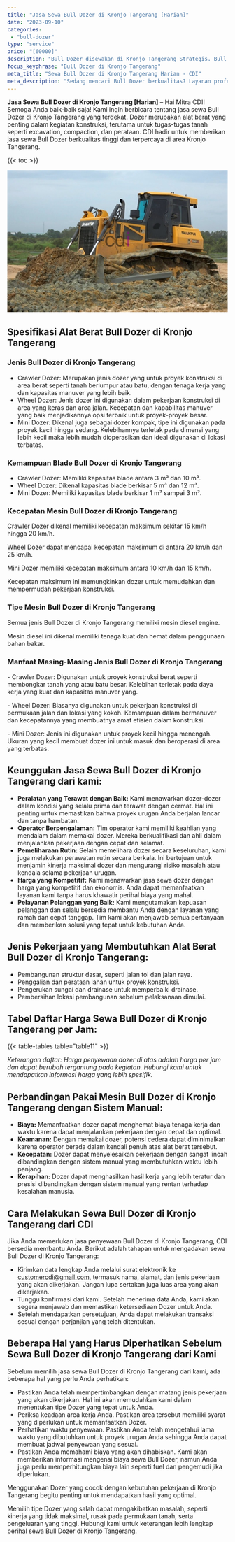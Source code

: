 ```yaml
---
title: "Jasa Sewa Bull Dozer di Kronjo Tangerang [Harian]"
date: "2023-09-10"
categories:
 - "bull-dozer"
type: "service"
price: "[60000]"
description: "Bull Dozer disewakan di Kronjo Tangerang Strategis. Bull Dozer ini merupakan pilihan tepat dalam proyek pembangunan sebagai peralatan konstruksi handal dan efisien. Segera konsultasikan kebutuhan Anda."
focus_keyphrase: "Bull Dozer di Kronjo Tangerang"
meta_title: "Sewa Bull Dozer di Kronjo Tangerang Harian - CDI"
meta_description: "Sedang mencari Bull Dozer berkualitas? Layanan profesional kami siap melayani dengan penawaran terbaik. Dapatkan penawaran sekarang."
---
```


**Jasa Sewa Bull Dozer di Kronjo Tangerang [Harian]** – Hai Mitra CDI! Semoga Anda baik-baik saja! Kami ingin berbicara tentang jasa sewa Bull Dozer di Kronjo Tangerang yang terdekat. Dozer merupakan alat berat yang penting dalam kegiatan konstruksi, terutama untuk tugas-tugas tanah seperti excavation, compaction, dan perataan. CDI hadir untuk memberikan jasa sewa Bull Dozer berkualitas tinggi dan terpercaya di area Kronjo Tangerang.

{{< toc >}}

![Jasa Sewa Bull Dozer di Kronjo Tangerang [Harian]](/images/bull-dozer/bull-dozer-13.jpg)

## Spesifikasi Alat Berat Bull Dozer di Kronjo Tangerang

### Jenis Bull Dozer di Kronjo Tangerang

*   Crawler Dozer: Merupakan jenis dozer yang untuk proyek konstruksi di area berat seperti tanah berlumpur atau batu, dengan tenaga kerja yang dan kapasitas manuver yang lebih baik.
*   Wheel Dozer: Jenis dozer ini digunakan dalam pekerjaan konstruksi di area yang keras dan area jalan. Kecepatan dan kapabilitas manuver yang baik menjadikannya opsi terbaik untuk proyek-proyek besar.
*   Mini Dozer: Dikenal juga sebagai dozer kompak, tipe ini digunakan pada proyek kecil hingga sedang. Kelebihannya terletak pada dimensi yang lebih kecil maka lebih mudah dioperasikan dan ideal digunakan di lokasi terbatas.

### Kemampuan Blade Bull Dozer di Kronjo Tangerang

*   Crawler Dozer: Memiliki kapasitas blade antara 3 m³ dan 10 m³.
*   Wheel Dozer: Dikenal kapasitas blade berkisar 5 m³ dan 12 m³.
*   Mini Dozer: Memiliki kapasitas blade berkisar 1 m³ sampai 3 m³.

### Kecepatan Mesin Bull Dozer di Kronjo Tangerang

Crawler Dozer dikenal memiliki kecepatan maksimum sekitar 15 km/h hingga 20 km/h.

Wheel Dozer dapat mencapai kecepatan maksimum di antara 20 km/h dan 25 km/h.

Mini Dozer memiliki kecepatan maksimum antara 10 km/h dan 15 km/h.

Kecepatan maksimum ini memungkinkan dozer untuk memudahkan dan mempermudah pekerjaan konstruksi.

### Tipe Mesin Bull Dozer di Kronjo Tangerang

Semua jenis Bull Dozer di Kronjo Tangerang memiliki mesin diesel engine.

Mesin diesel ini dikenal memiliki tenaga kuat dan hemat dalam penggunaan bahan bakar.

### Manfaat Masing-Masing Jenis Bull Dozer di Kronjo Tangerang

\- Crawler Dozer: Digunakan untuk proyek konstruksi berat seperti membongkar tanah yang atau batu besar. Kelebihan terletak pada daya kerja yang kuat dan kapasitas manuver yang.

\- Wheel Dozer: Biasanya digunakan untuk pekerjaan konstruksi di permukaan jalan dan lokasi yang kokoh. Kemampuan dalam bermanuver dan kecepatannya yang membuatnya amat efisien dalam konstruksi.

\- Mini Dozer: Jenis ini digunakan untuk proyek kecil hingga menengah. Ukuran yang kecil membuat dozer ini untuk masuk dan beroperasi di area yang terbatas.

## Keunggulan Jasa Sewa Bull Dozer di Kronjo Tangerang dari kami:

*   **Peralatan yang Terawat dengan Baik:** Kami menawarkan dozer-dozer dalam kondisi yang selalu prima dan terawat dengan cermat. Hal ini penting untuk memastikan bahwa proyek urugan Anda berjalan lancar dan tanpa hambatan.
*   **Operator Berpengalaman:** Tim operator kami memiliki keahlian yang mendalam dalam memakai dozer. Mereka berkualifikasi dan ahli dalam menjalankan pekerjaan dengan cepat dan selamat.
*   **Pemeliharaan Rutin:** Selain memelihara dozer secara keseluruhan, kami juga melakukan perawatan rutin secara berkala. Ini bertujuan untuk menjamin kinerja maksimal dozer dan mengurangi risiko masalah atau kendala selama pekerjaan urugan.
*   **Harga yang Kompetitif:** Kami menawarkan jasa sewa dozer dengan harga yang kompetitif dan ekonomis. Anda dapat memanfaatkan layanan kami tanpa harus khawatir perihal biaya yang mahal.
*   **Pelayanan Pelanggan yang Baik:** Kami mengutamakan kepuasan pelanggan dan selalu bersedia membantu Anda dengan layanan yang ramah dan cepat tanggap. Tim kami akan menjawab semua pertanyaan dan memberikan solusi yang tepat untuk kebutuhan Anda.

## Jenis Pekerjaan yang Membutuhkan Alat Berat Bull Dozer di Kronjo Tangerang:

*   Pembangunan struktur dasar, seperti jalan tol dan jalan raya.
*   Penggalian dan perataan lahan untuk proyek konstruksi.
*   Pengerukan sungai dan drainase untuk memperbaiki drainase.
*   Pembersihan lokasi pembangunan sebelum pelaksanaan dimulai.

## Tabel Daftar Harga Sewa Bull Dozer di Kronjo Tangerang per Jam:

{{< table-tables table="table11" >}}

_Keterangan daftar: Harga penyewaan dozer di atas adalah harga per jam dan dapat berubah tergantung pada kegiatan. Hubungi kami untuk mendapatkan informasi harga yang lebih spesifik._

## Perbandingan Pakai Mesin Bull Dozer di Kronjo Tangerang dengan Sistem Manual:

*   **Biaya:** Memanfaatkan dozer dapat menghemat biaya tenaga kerja dan waktu karena dapat menjalankan pekerjaan dengan cepat dan optimal.
*   **Keamanan:** Dengan memakai dozer, potensi cedera dapat diminimalkan karena operator berada dalam kendali penuh atas alat berat tersebut.
*   **Kecepatan:** Dozer dapat menyelesaikan pekerjaan dengan sangat lincah dibandingkan dengan sistem manual yang membutuhkan waktu lebih panjang.
*   **Kerapihan:** Dozer dapat menghasilkan hasil kerja yang lebih teratur dan presisi dibandingkan dengan sistem manual yang rentan terhadap kesalahan manusia.

## Cara Melakukan Sewa Bull Dozer di Kronjo Tangerang dari CDI

Jika Anda memerlukan jasa penyewaan Bull Dozer di Kronjo Tangerang, CDI bersedia membantu Anda. Berikut adalah tahapan untuk mengadakan sewa Bull Dozer di Kronjo Tangerang:

*   Kirimkan data lengkap Anda melalui surat elektronik ke customercdi@gmail.com, termasuk nama, alamat, dan jenis pekerjaan yang akan dikerjakan. Jangan lupa sertakan juga luas area yang akan dikerjakan.
*   Tunggu konfirmasi dari kami. Setelah menerima data Anda, kami akan segera menjawab dan memastikan ketersediaan Dozer untuk Anda.
*   Setelah mendapatkan persetujuan, Anda dapat melakukan transaksi sesuai dengan perjanjian yang telah ditentukan.

## Beberapa Hal yang Harus Diperhatikan Sebelum Sewa Bull Dozer di Kronjo Tangerang dari Kami

Sebelum memilih jasa sewa Bull Dozer di Kronjo Tangerang dari kami, ada beberapa hal yang perlu Anda perhatikan:

*   Pastikan Anda telah mempertimbangkan dengan matang jenis pekerjaan yang akan dikerjakan. Hal ini akan memudahkan kami dalam menentukan tipe Dozer yang tepat untuk Anda.
*   Periksa keadaan area kerja Anda. Pastikan area tersebut memiliki syarat yang diperlukan untuk memanfaatkan Dozer.
*   Perhatikan waktu penyewaan. Pastikan Anda telah mengetahui lama waktu yang dibutuhkan untuk proyek urugan Anda sehingga Anda dapat membuat jadwal penyewaan yang sesuai.
*   Pastikan Anda memahami biaya yang akan dihabiskan. Kami akan memberikan informasi mengenai biaya sewa Bull Dozer, namun Anda juga perlu memperhitungkan biaya lain seperti fuel dan pengemudi jika diperlukan.

Menggunakan Dozer yang cocok dengan kebutuhan pekerjaan di Kronjo Tangerang begitu penting untuk mendapatkan hasil yang optimal.

Memilih tipe Dozer yang salah dapat mengakibatkan masalah, seperti kinerja yang tidak maksimal, rusak pada permukaan tanah, serta pengeluaran yang tinggi. Hubungi kami untuk keterangan lebih lengkap perihal sewa Bull Dozer di Kronjo Tangerang.